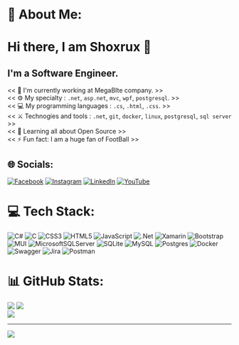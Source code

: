 # 💫 About Me:
# Hi there, I am Shoxrux 👋 
## I'm a Software Engineer.
<< 🏢 I'm currently working at MegaBIte company. >><br><< ⚙️ My specialty :  `.net`, `asp.net`, `mvc`, `wpf`, `postgresql`. >><br><< 💻 My programming languages : `.cs`, `.html`, `.css`. >><br><< ⚔️ Technogies and tools : `.net`, `git`, `docker`, `linux`, `postgresql`, `sql server` >><br><< 🌱 Learning all about Open Source >><br><< ⚡️ Fun fact: I am a huge fan of FootBall >>


## 🌐 Socials:
[![Facebook](https://img.shields.io/badge/Facebook-%231877F2.svg?logo=Facebook&logoColor=white)](https://facebook.com/https://www.facebook.com/profile.php?id=100090132345716) [![Instagram](https://img.shields.io/badge/Instagram-%23E4405F.svg?logo=Instagram&logoColor=white)](https://instagram.com/https://www.instagram.com/invites/contact/?i=2fet74ssr2wn&utm_content=eb5zaj6) [![LinkedIn](https://img.shields.io/badge/LinkedIn-%230077B5.svg?logo=linkedin&logoColor=white)](https://linkedin.com/in/https://www.linkedin.com/in/shoxrux-husenov-0b04531b4/) [![YouTube](https://img.shields.io/badge/YouTube-%23FF0000.svg?logo=YouTube&logoColor=white)](https://youtube.com/@https://www.youtube.com/) 

# 💻 Tech Stack:
![C#](https://img.shields.io/badge/c%23-%23239120.svg?style=for-the-badge&logo=c-sharp&logoColor=white) ![C](https://img.shields.io/badge/c-%2300599C.svg?style=for-the-badge&logo=c&logoColor=white) ![CSS3](https://img.shields.io/badge/css3-%231572B6.svg?style=for-the-badge&logo=css3&logoColor=white) ![HTML5](https://img.shields.io/badge/html5-%23E34F26.svg?style=for-the-badge&logo=html5&logoColor=white) ![JavaScript](https://img.shields.io/badge/javascript-%23323330.svg?style=for-the-badge&logo=javascript&logoColor=%23F7DF1E) ![.Net](https://img.shields.io/badge/.NET-5C2D91?style=for-the-badge&logo=.net&logoColor=white) ![Xamarin](https://img.shields.io/badge/Xamarin-3199DC?style=for-the-badge&logo=xamarin&logoColor=white) ![Bootstrap](https://img.shields.io/badge/bootstrap-%23563D7C.svg?style=for-the-badge&logo=bootstrap&logoColor=white) ![MUI](https://img.shields.io/badge/MUI-%230081CB.svg?style=for-the-badge&logo=material-ui&logoColor=white) ![MicrosoftSQLServer](https://img.shields.io/badge/Microsoft%20SQL%20Sever-CC2927?style=for-the-badge&logo=microsoft%20sql%20server&logoColor=white) ![SQLite](https://img.shields.io/badge/sqlite-%2307405e.svg?style=for-the-badge&logo=sqlite&logoColor=white) ![MySQL](https://img.shields.io/badge/mysql-%2300f.svg?style=for-the-badge&logo=mysql&logoColor=white) ![Postgres](https://img.shields.io/badge/postgres-%23316192.svg?style=for-the-badge&logo=postgresql&logoColor=white) ![Docker](https://img.shields.io/badge/docker-%230db7ed.svg?style=for-the-badge&logo=docker&logoColor=white) ![Swagger](https://img.shields.io/badge/-Swagger-%23Clojure?style=for-the-badge&logo=swagger&logoColor=white) ![Jira](https://img.shields.io/badge/jira-%230A0FFF.svg?style=for-the-badge&logo=jira&logoColor=white) ![Postman](https://img.shields.io/badge/Postman-FF6C37?style=for-the-badge&logo=postman&logoColor=white)
# 📊 GitHub Stats:
![](https://github-readme-stats.vercel.app/api?username=shoxruxhusenov&theme=blue-green&hide_border=false&include_all_commits=true&count_private=true)
![](https://github-readme-streak-stats.herokuapp.com/?user=shoxruxhusenov&theme=blue-green&hide_border=false)<br/>
![](https://github-readme-stats.vercel.app/api/top-langs/?username=shoxruxhusenov&theme=blue-green&hide_border=false&include_all_commits=true&count_private=true&layout=compact)


---
[![](https://visitcount.itsvg.in/api?id=shoxruxhusenov&icon=0&color=0)](https://visitcount.itsvg.in)

<!-- Proudly created with GPRM ( https://gprm.itsvg.in ) -->
